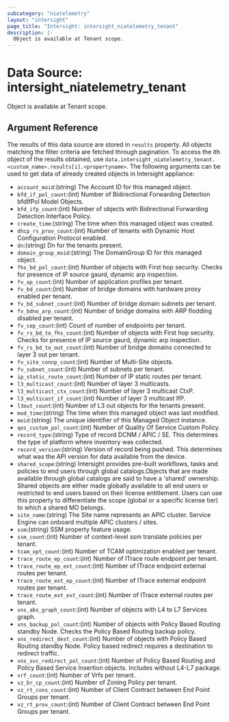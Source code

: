 ```yaml
---
subcategory: "niatelemetry"
layout: "intersight"
page_title: "Intersight: intersight_niatelemetry_tenant"
description: |-
  Object is available at Tenant scope.
---
```


# Data Source: intersight_niatelemetry_tenant
Object is available at Tenant scope.
## Argument Reference
The results of this data source are stored in `results` property.
All objects matching the filter criteria are fetched through pagination.
To access the ith object of the results obtained, use `data.intersight_niatelemetry_tenant.<custom_name>.results[i].<propertyname>`.
The following arguments can be used to get data of already created objects in Intersight appliance:
* `account_moid`:(string) The Account ID for this managed object. 
* `bfd_if_pol_count`:(int) Number of Bidirectional Forwarding Detection bfdIfPol Model Objects. 
* `bfd_ifp_count`:(int) Number of objects with Bidirectional Forwarding Detection Interface Policy. 
* `create_time`:(string) The time when this managed object was created. 
* `dhcp_rs_prov_count`:(int) Number of tenants with Dynamic Host Configuration Protocol enabled. 
* `dn`:(string) Dn for the tenants present. 
* `domain_group_moid`:(string) The DomainGroup ID for this managed object. 
* `fhs_bd_pol_count`:(int) Number of objects with First hop security. Checks for presence of IP source gaurd, dynamic arp inspection. 
* `fv_ap_count`:(int) Number of application profiles per tenant. 
* `fv_bd_count`:(int) Number of bridge domains with hardware proxy enabled per tenant. 
* `fv_bd_subnet_count`:(int) Number of bridge domain subnets per tenant. 
* `fv_bdno_arp_count`:(int) Number of bridge domains with ARP flodding disabled per tenant. 
* `fv_cep_count`:(int) Count of number of endpoints per tenant. 
* `fv_rs_bd_to_fhs_count`:(int) Number of objects with First hop security. Checks for presence of IP source gaurd, dynamic arp inspection. 
* `fv_rs_bd_to_out_count`:(int) Number of bridge domains connected to layer 3 out per tenant. 
* `fv_site_connp_count`:(int) Number of Multi-Site objects. 
* `fv_subnet_count`:(int) Number of subnets per tenant. 
* `ip_static_route_count`:(int) Number of IP static routes per tenant. 
* `l3_multicast_count`:(int) Number of layer 3 multicasts. 
* `l3_multicast_ctx_count`:(int) Number of layer 3 multicast CtxP. 
* `l3_multicast_if_count`:(int) Number of layer 3 multicast IfP. 
* `l3out_count`:(int) Number of L3 out objects for the tenants present. 
* `mod_time`:(string) The time when this managed object was last modified. 
* `moid`:(string) The unique identifier of this Managed Object instance. 
* `qos_custom_pol_count`:(int) Number of Quality Of Service Custom Policy. 
* `record_type`:(string) Type of record DCNM / APIC / SE. This determines the type of platform where inventory was collected. 
* `record_version`:(string) Version of record being pushed. This determines what was the API version for data available from the device. 
* `shared_scope`:(string) Intersight provides pre-built workflows, tasks and policies to end users through global catalogs.Objects that are made available through global catalogs are said to have a 'shared' ownership. Shared objects are either made globally available to all end users or restricted to end users based on their license entitlement. Users can use this property to differentiate the scope (global or a specific license tier) to which a shared MO belongs. 
* `site_name`:(string) The Site name represents an APIC cluster. Service Engine can onboard multiple APIC clusters / sites. 
* `ssm`:(string) SSM property feature usage. 
* `ssm_count`:(int) Number of context-level ssm translate policies per tenant. 
* `tcam_opt_count`:(int) Number of TCAM optimization enabled per tenant. 
* `trace_route_ep_count`:(int) Number of ITrace route endpoint per tenant. 
* `trace_route_ep_ext_count`:(int) Number of ITrace endpoint external routes per tenant. 
* `trace_route_ext_ep_count`:(int) Number of ITrace external endpoint routes per tenant. 
* `trace_route_ext_ext_count`:(int) Number of ITrace external routes per tenant. 
* `vns_abs_graph_count`:(int) Number of objects with L4 to L7 Services graph. 
* `vns_backup_pol_count`:(int) Number of objects with Policy Based Routing standby Node. Checks the Policy Based Routing backup policy. 
* `vns_redirect_dest_count`:(int) Number of objects with Policy Based Routing standby Node. Policy based redirect requires a destination to redirect traffic. 
* `vns_svc_redirect_pol_count`:(int) Number of Policy Based Routing and Policy Based Service Insertion objects. Includes without L4-L7 package. 
* `vrf_count`:(int) Number of Vrfs per tenant. 
* `vz_br_cp_count`:(int) Number of Zoning Policy per tenant. 
* `vz_rt_cons_count`:(int) Number of Client Contract between End Point Groups per tenant. 
* `vz_rt_prov_count`:(int) Number of Client Contract between End Point Groups per tenant. 
 